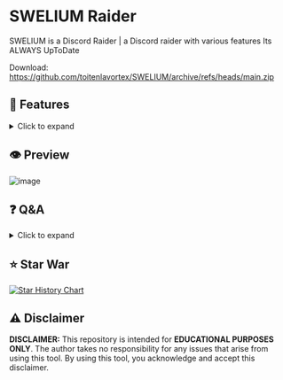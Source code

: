# SWELIUM Raider
SWELIUM is a Discord Raider | a Discord raider with various features Its ALWAYS UpToDate

Download: https://github.com/toitenlavortex/SWELIUM/archive/refs/heads/main.zip

## 👾 Features
<details>
<summary>Click to expand</summary>

- Fully request-based Raider
- HTTP & HTTPS proxy support
- Multi-threading support
- Joiner
- Leaver
- Spammer
- Token Checker
- Reactor
- Voice Raper
- Token Formatter
- Button Click
- Accept Rules
- Guild Check
- Bio Changer
- Onliner
- Voice Joiner
- Change Nickname
- Thread Spammer
- Typer
- Onboarding Bypass
- Call Spammer
- Mass DM
- Mass Report

</details>

## 👁 Preview
![image](https://github.com/user-attachments/assets/9a4c2dd6-57e7-4b6b-ab63-60305cb5f79f)

## ❓ Q&A
<details>
<summary>Click to expand</summary>

- **Which version of the Discord API does SWELIUM Raider use?**
  - SWELIUM Raider utilizes Discord API version 9 (v9).
  
- **What themes/colors are available?**
  - Available colors include green, red, yellow, magenta, blue, cyan, gray, white, pink, light blue, brown, black, aqua, purple, lime, orange, indigo, violet, gold, silver, teal, navy, olive, maroon, coral, salmon, khaki, and orchid.
  
- **What proxy format should I use?**
  - Use `username:password@proxy3.example.com:8080` or `example.com:8080`.
  
- **What is SWELIUM?**
  - SWELIUM is a Discord raiding tool designed for raiding on Discord. It supports HTTP and HTTPS proxies, multi-threading, and includes features like joining and leaving servers, spamming, token checking, mass DMing, and more. It utilizes Discord API v9.

</details>

## ⭐ Star War
[![Star History Chart](https://api.star-history.com/svg?repos=toitenlavortex/SWELIUM&theme=dark)](https://api.star-history.com/svg?repos=Tips-Discord/SWELIUM)

## ⚠️ Disclaimer
**DISCLAIMER:** This repository is intended for **EDUCATIONAL PURPOSES ONLY**. The author takes no responsibility for any issues that arise from using this tool. By using this tool, you acknowledge and accept this disclaimer.
